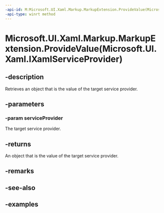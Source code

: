 ```yaml
---
-api-id: M:Microsoft.UI.Xaml.Markup.MarkupExtension.ProvideValue(Microsoft.UI.Xaml.IXamlServiceProvider)
-api-type: winrt method
---
```


# Microsoft.UI.Xaml.Markup.MarkupExtension.ProvideValue(Microsoft.UI.Xaml.IXamlServiceProvider)

<!--
protected virtual object ProvideValue (Microsoft.UI.Xaml.IXamlServiceProvider serviceProvider);
-->

## -description

Retrieves an object that is the value of the target service provider.

## -parameters

### -param serviceProvider

The target service provider.

## -returns

An object that is the value of the target service provider.

## -remarks

## -see-also

## -examples
